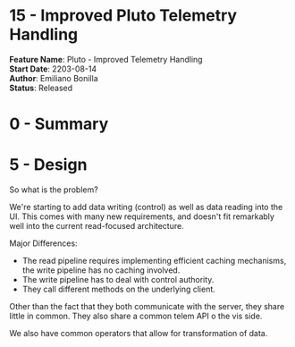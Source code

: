# 15 -  Improved Pluto Telemetry Handling

**Feature Name**: Pluto - Improved Telemetry Handling <br />
**Start Date**: 2203-08-14  <br />
**Author**: Emiliano Bonilla <br />
**Status**: Released <br />

# 0 - Summary

# 5 - Design

So what is the problem?

We're starting to add data writing (control) as well as data reading into the UI. This
comes with many new requirements, and doesn't fit remarkably well into the current
read-focused architecture.

Major Differences:

* The read pipeline requires implementing efficient caching mechanisms,
the write pipeline has no caching involved.
* The write pipeline has to deal with control authority.
* They call different methods on the underlying client.

Other than the fact that they both communicate with the server, they share little in common.
They also share a common telem API o the vis side.

We also have common operators that allow for transformation of data.
